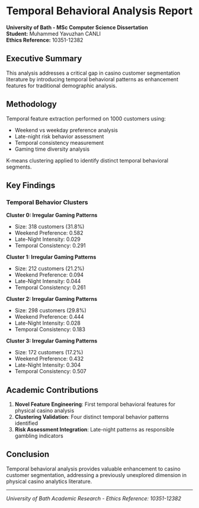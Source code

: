 # Temporal Behavioral Analysis Report

**University of Bath - MSc Computer Science Dissertation**  
**Student:** Muhammed Yavuzhan CANLI  
**Ethics Reference:** 10351-12382

## Executive Summary

This analysis addresses a critical gap in casino customer segmentation literature by introducing temporal behavioral patterns as enhancement features for traditional demographic analysis.

## Methodology

Temporal feature extraction performed on 1000 customers using:
- Weekend vs weekday preference analysis
- Late-night risk behavior assessment  
- Temporal consistency measurement
- Gaming time diversity analysis

K-means clustering applied to identify distinct temporal behavioral segments.

## Key Findings

### Temporal Behavior Clusters

**Cluster 0: Irregular Gaming Patterns**
- Size: 318 customers (31.8%)
- Weekend Preference: 0.582
- Late-Night Intensity: 0.029
- Temporal Consistency: 0.291

**Cluster 1: Irregular Gaming Patterns**
- Size: 212 customers (21.2%)
- Weekend Preference: 0.094
- Late-Night Intensity: 0.044
- Temporal Consistency: 0.261

**Cluster 2: Irregular Gaming Patterns**
- Size: 298 customers (29.8%)
- Weekend Preference: 0.444
- Late-Night Intensity: 0.028
- Temporal Consistency: 0.183

**Cluster 3: Irregular Gaming Patterns**
- Size: 172 customers (17.2%)
- Weekend Preference: 0.432
- Late-Night Intensity: 0.304
- Temporal Consistency: 0.507

## Academic Contributions

1. **Novel Feature Engineering**: First temporal behavioral features for physical casino analysis
2. **Clustering Validation**: Four distinct temporal behavior patterns identified
3. **Risk Assessment Integration**: Late-night patterns as responsible gambling indicators

## Conclusion

Temporal behavioral analysis provides valuable enhancement to casino customer segmentation, addressing a previously unexplored dimension in physical casino analytics literature.

---
*University of Bath Academic Research - Ethics Reference: 10351-12382*
